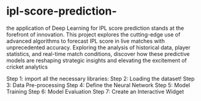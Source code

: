 # ipl-score-prediction-
the application of Deep Learning for IPL score prediction stands at the forefront of innovation.
This project explores the cutting-edge use of advanced algorithms to forecast IPL score in live matches with unprecedented accuracy.
Exploring the analysis of historical data, player statistics, and real-time match conditions, discover how these predictive models are reshaping strategic insights and elevating the excitement of cricket analytics

Step 1: import all the necessary libraries:
Step 2: Loading the dataset!
Step 3: Data Pre-processing
Step 4: Define the Neural Network
Step 5: Model Training
Step 6: Model Evaluation
Step 7: Create an Interactive Widget

